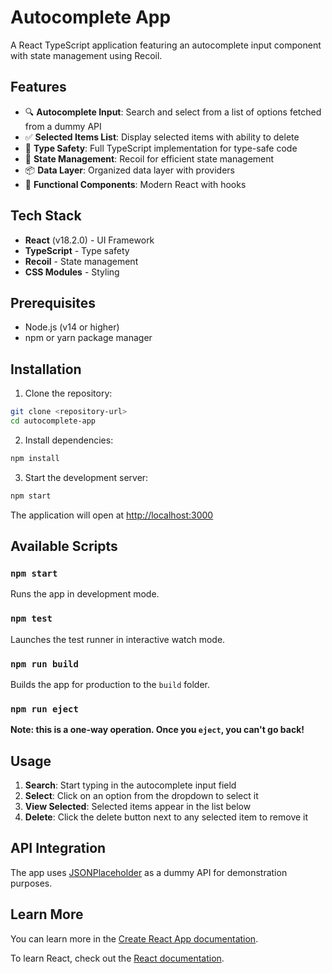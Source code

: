 # Autocomplete App

A React TypeScript application featuring an autocomplete input component with state management using Recoil.

## Features

- 🔍 **Autocomplete Input**: Search and select from a list of options fetched from a dummy API
- ✅ **Selected Items List**: Display selected items with ability to delete
- 🎯 **Type Safety**: Full TypeScript implementation for type-safe code
- 🔄 **State Management**: Recoil for efficient state management
- 📦 **Data Layer**: Organized data layer with providers
- 🎨 **Functional Components**: Modern React with hooks

## Tech Stack

- **React** (v18.2.0) - UI Framework
- **TypeScript** - Type safety
- **Recoil** - State management
- **CSS Modules** - Styling

## Prerequisites

- Node.js (v14 or higher)
- npm or yarn package manager

## Installation

1. Clone the repository:

```bash
git clone <repository-url>
cd autocomplete-app
```

2. Install dependencies:

```bash
npm install
```

3. Start the development server:

```bash
npm start
```

The application will open at [http://localhost:3000](http://localhost:3000)

## Available Scripts

### `npm start`

Runs the app in development mode.

### `npm test`

Launches the test runner in interactive watch mode.

### `npm run build`

Builds the app for production to the `build` folder.

### `npm run eject`

**Note: this is a one-way operation. Once you `eject`, you can't go back!**

## Usage

1. **Search**: Start typing in the autocomplete input field
2. **Select**: Click on an option from the dropdown to select it
3. **View Selected**: Selected items appear in the list below
4. **Delete**: Click the delete button next to any selected item to remove it

## API Integration

The app uses [JSONPlaceholder](https://jsonplaceholder.typicode.com/) as a dummy API for demonstration purposes.

## Learn More

You can learn more in the [Create React App documentation](https://facebook.github.io/create-react-app/docs/getting-started).

To learn React, check out the [React documentation](https://reactjs.org/).
